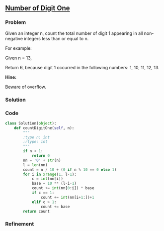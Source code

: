 ## [Number of Digit One](https://leetcode.com/problems/number-of-digit-one/)

### Problem

Given an integer n, count the total number of digit 1 appearing in all non-negative integers less than or equal to n.

For example:

Given n = 13,

Return 6, because digit 1 occurred in the following numbers: 1, 10, 11, 12, 13.

__Hine:__

Beware of overflow.

### Solution


### Code

``` Python
class Solution(object):
    def countDigitOne(self, n):
        """
        :type n: int
        :rtype: int
        """
        if n < 1:
            return 0
        nn = '0' + str(n)
        l = len(nn)
        count = n / 10 + (0 if n % 10 == 0 else 1)
        for i in xrange(1, l-1):
            c = int(nn[i])
            base = 10 ** (l-i-1)
            count += int(nn[0:i]) * base
            if c == 1:
                count += int(nn[i+1:])+1
            elif c > 1:
                count += base
        return count
```

### Refinement
